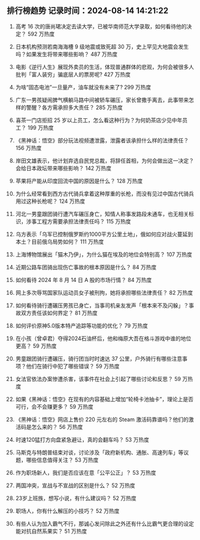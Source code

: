 
## 排行榜趋势 记录时间：2024-08-14 14:21:22
  
  1. 高考 16 次的唐尚珺决定去读大学，已被华南师范大学录取，如何看待他的决定？ 592 万热度
    
  2. 日本机构预测若南海海槽 9 级地震或致死超 30 万，史上罕见大地震会发生吗？如果发生将带来哪些影响？ 487 万热度
    
  3. 电影《逆行人生》展现外卖员的生活，体现普通群体的悲观，为何会被很多人批判「富人装穷」骗底层人的票房呢? 427 万热度
    
  4. 为啥“固态电池”一旦量产，油车就没有未来了? 299 万热度
    
  5. 广东一男孩疑闹脾气横躺马路中间被轿车碾压，家长曾撒手离去，此事带来怎样的警醒？各方需承担多大责任？ 285 万热度
    
  6. 喜茶一门店拒招 25 岁以上员工，怎么看这种行为？为何奶茶店少见中年员工？ 199 万热度
    
  7. 《黑神话：悟空》部分玩法视频遭泄露，泄露者该承担什么样的法律责任？ 156 万热度
    
  8. 岸田文雄表示，他计划弃选自民党总裁，将辞任首相，为何会做出这一决定？会给日本政坛带来哪些影响？ 142 万热度
    
  9. 苹果将产能从印度回流中国的原因是什么？ 128 万热度
    
  10. 为什么经常看到西方古代骑兵拿着这种厚重的长枪，而没有见过中国古代骑兵用过这种长枪呢？ 124 万热度
    
  11. 河北一男童跟团骑行遭汽车碾压身亡，知情人称事发路段未通车，也无相关标识，涉事工程方需要承担法律责任吗？ 115 万热度
    
  12. 乌方表示「乌军已控制俄罗斯约1000平方公里土地」，俄如何应对战火蔓延到本土？目前俄乌局势如何？ 111 万热度
    
  13. 上海博物馆展出「猫木乃伊」，为什么猫在埃及的地位会特别高？ 107 万热度
    
  14. 近期公路车团骑出现伤亡事故的根本原因是什么？ 84 万热度
    
  15. 如何看待 2024 年 8 月 14 日 A 股的市场行情？ 84 万热度
    
  16. 网上多次辱骂国家队运动员女子被刑拘，她将承担哪些法律责任？ 82 万热度
    
  17. 如何看待骑行遭碾压男孩已身亡，当事司机亲友发声「根本来不及闪躲」？事故双方责任该如何界定？ 81 万热度
    
  18. 如何评价原神5.0版本特产追踪等功能的优化？ 79 万热度
    
  19. 在小孩（曾卓君）夺得2024石油杯后，他和梅原大吾在格斗游戏中谁的地位更高？ 59 万热度
    
  20. 男童跟团骑行遭碾压，骑行团当时时速达 37 公里，户外骑行有哪些注意事项？他们在骑行中犯了哪些错误？ 59 万热度
    
  21. 女法官依法办案惨遭杀害，该事件在社会上引起了哪些讨论和反思？ 59 万热度
    
  22. 如果《黑神话：悟空》在现有的内容基础上增加“轮椅卡池抽卡”，理论上是否可行，会不会赚更多？ 59 万热度
    
  23. 《黑神话：悟空》网店上售价 220 元左右的 Steam 激活码靠谱吗？他们的激活码是怎么来的？ 56 万热度
    
  24. 时速120猛打方向盘紧急避让，真的会翻车吗？ 53 万热度
    
  25. 马斯克与特朗普结束对谈，讨论涉及「政府新机构、通胀、高速列车」等议题，哪些信息值得关注？ 53 万热度
    
  26. 作为职场新人，我们是否应该在意「公平公正」？ 53 万热度
    
  27. 两国冲突，宣战与不宣战的区别是什么？ 52 万热度
    
  28. 23岁上班族，想写小说，有什么建议吗？ 52 万热度
    
  29. 职场人，你有什么解压的小技巧？ 52 万热度
    
  30. 有些人认为加入霸气不行，那诚心发问除此之外还有什么比霸气更合理的设定能对抗自然系果实？ 51 万热度
    